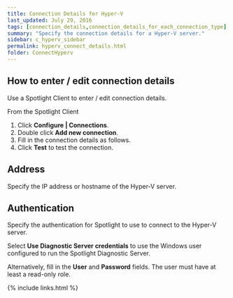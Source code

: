 ```yaml
---
title: Connection Details for Hyper-V
last_updated: July 29, 2016
tags: [connection_details,connection_details_for_each_connection_type]
summary: "Specify the connection details for a Hyper-V server."
sidebar: c_hyperv_sidebar
permalink: hyperv_connect_details.html
folder: ConnectHyperv
---
```



## How to enter / edit connection details

Use a Spotlight Client to enter / edit connection details.

From the Spotlight Client

1.  Click **Configure \| Connections**.
2.  Double click **Add new connection**.
3.  Fill in the connection details as follows.
4.  Click **Test** to test the connection.


## Address

Specify the IP address or hostname of the Hyper-V server.


## Authentication

Specify the authentication for Spotlight to use to connect to the Hyper-V server.

Select **Use Diagnostic Server credentials** to use the Windows user configured to run the Spotlight Diagnostic Server.

Alternatively, fill in the **User** and **Password** fields. The user must have at least a read-only role.


{% include links.html %}
